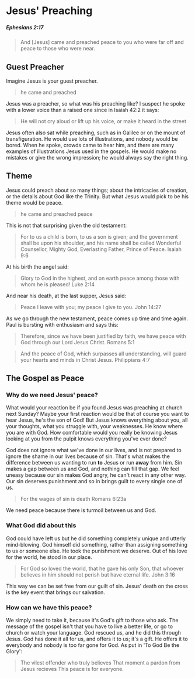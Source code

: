 # Jesus' Preaching
##### Ephesians 2:17
> And [Jesus] came and preached peace to you who were far off and peace to those who were near.

## Guest Preacher
Imagine Jesus is your guest preacher.
> he came and preached

Jesus was a preacher, so what was his preaching like?
I suspect he spoke with a lower voice than a raised one since in Isaiah 42:2 it says:
> He will not cry aloud or lift up his voice, or make it heard in the street

Jesus often also sat while preaching, such as in Galilee or on the mount of transfiguration.
He would use lots of illustrations, and nobody would be bored.
When he spoke, crowds came to hear him, and there are many examples of illustrations Jesus used in the gospels.
He would make no mistakes or give the wrong impression; he would always say the right thing.

## Theme
Jesus could preach about so many things; about the intricacies of creation, or the details about God like the Trinity.
But what Jesus would pick to be his theme would be peace.
> he came and preached peace

This is not that surprising given the old testament:
> For to us a child is born, to us a son is given;
> and the government shall be upon his shoulder,
> and his name shall be called Wonderful Counsellor,
> Mighty God, Everlasting Father, Prince of Peace.
Isaiah 9:6

At his birth the angel said:
> Glory to God in the highest, and on earth peace
> among those with whom he is pleased!
Luke 2:14

And near his death, at the last supper, Jesus said:
> Peace I leave with you; my peace I give to you.
John 14:27

As we go through the new testament, peace comes up time and time again.
Paul is bursting with enthusiasm and says this:
> Therefore, since we have been justified by faith,
> we have peace with God through our Lord Jesus Christ.
Romans 5:1

> And the peace of God, which surpasses all understanding,
> will guard your hearts and minds in Christ Jesus.
Philippians 4:7

## The Gospel as Peace
### Why do we need Jesus' peace?
What would your reaction be if you found Jesus was preaching at church next
Sunday?  Maybe your first reaction would be that of course you want to hear
Jesus, he's the son of God!  But Jesus knows everything about you, all your
thoughts, what you struggle with, your weaknesses.  He know where you are with
God.  How comfortable would you really be knowing Jesus looking at you from the
pulpit knows everything you've ever done?

God does not ignore what we've done in our lives, and is not prepared to ignore
the shame in our lives because of sin.  That's what makes the difference
between us wanting to run **to** Jesus or run **away** from him.
Sin makes a gap between us and God, and nothing can fill that gap.
We feel uneasy because our sin makes God angry, he can't react in any other way.
Our sin deserves punishment and so in brings guilt to every single one of us.
> For the wages of sin is death
Romans 6:23a

We need peace because there is turmoil between us and God.

### What God did about this
God could have left us but he did something completely unique and utterly mind-blowing.
God himself did something, rather than assigning something to us or someone else.
He took the punishment we deserve.
Out of his love for the world, he stood in our place.
> For God so loved the world, that he gave his only Son, that whoever believes
> in him should not perish but have eternal life.
John 3:16

This way we can be set free from our guilt of sin.
Jesus' death on the cross is the key event that brings our salvation.

### How can we have this peace?
We simply need to take it, because it's God's gift to those who ask.
The message of the gospel isn't that you have to live a better life, or go to
church or watch your language.
God rescued us, and he did this through Jesus.
God has done it all for us, and offers it to us; it's a gift.
He offers it to everybody and nobody is too far gone for God.
As put in 'To God Be the Glory':
> The vilest offender who truly believes
> That moment a pardon from Jesus recieves
This peace is for everyone.

